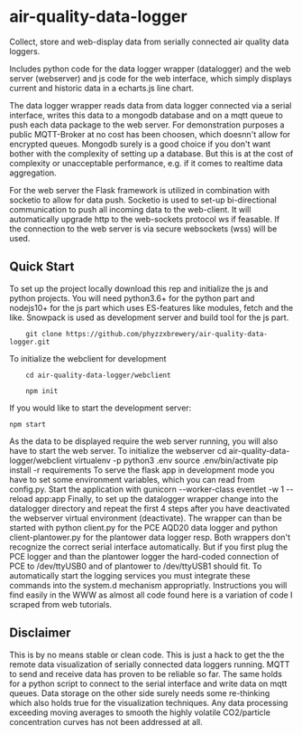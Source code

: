 # air-quality-data-logger
Collect, store and web-display data from serially connected air quality data loggers.

Includes python code for the data logger wrapper (datalogger) and the web server (webserver) and js code for the web interface, which simply displays current and historic data in a echarts.js line chart. 

The data logger wrapper reads data from data logger connected via a serial interface, writes this data to a mongodb database and on a mqtt queue to push each data package to the web server. For demonstration purposes a public MQTT-Broker at no cost has been choosen, which doesnn't allow for encrypted queues. Mongodb surely is a good choice if you don't want bother with the complexity of setting up a database. But this is at the cost of complexity or unacceptable performance, e.g. if it comes to realtime data aggregation. 

For the web server the Flask framework is utilized in combination with socketio to allow for data push. Socketio is used to set-up bi-directional communication to push all incoming data to the web-client. It will automatically upgrade http to the web-sockets protocol ws if feasable. If the connection to the web server is via secure websockets (wss) will be used.
## Quick Start
To set up the project locally download this rep and initialize the js and python projects. You will need python3.6+ for the python part and nodejs10+ for the js part which uses ES-features like modules, fetch and the like. Snowpack is used as development server and build tool for the js part.

```
    git clone https://github.com/phyzzxbrewery/air-quality-data-logger.git
```
    
To initialize the webclient for development

```
    cd air-quality-data-logger/webclient
    
    npm init
```

If you would like to start the development server:

    npm start

As the data to be displayed require the web server running, you will also have to start the web server. To initialize the webserver
    cd air-quality-data-logger/webclient
    virtualenv -p python3 .env
    source .env/bin/activate
    pip install -r requirements
To serve the flask app in development mode you have to set some environment variables, which you can read from config.py. Start the application with
    gunicorn --worker-class eventlet -w 1 --reload app:app
Finally, to set up the datalogger wrapper change into the datalogger directory and repeat the first 4 steps after you have deactivated the webserver virtual environment (deactivate). The wrapper can than be started with
    python client.py
for the PCE AQD20 data logger and
    python client-plantower.py
for the plantower data logger resp.
Both wrappers don't recognize the correct serial interface automatically. But if you first plug the PCE logger and than the plantower logger the hard-coded connection of PCE to /dev/ttyUSB0 and of plantower to /dev/ttyUSB1 should fit. To automatically start the logging services you must integrate these commands into the system.d mechanism appropriatly. Instructions you will find easily in the WWW as almost all code found here is a variation of code I scraped from web tutorials.
## Disclaimer
This is by no means stable or clean code. This is just a hack to get the the remote data visualization of serially connected data loggers running. MQTT to send and receive data has proven to be reliable so far. The same holds for a python script to connect to the serial interface and write data on mqtt queues. Data storage on the other side surely needs some re-thinking which also holds true for the visualization techniques. Any data processing exceeding moving averages to smooth the highly volatile CO2/particle concentration curves has not been addressed at all. 
